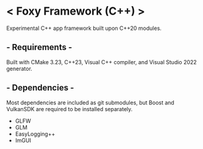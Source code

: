 # < Foxy Framework (C++) >
 Experimental C++ app framework built upon C++20 modules.

## - Requirements -
 Built with CMake 3.23, C++23, Visual C++ compiler, and Visual Studio 2022 generator. 
## - Dependencies -
 Most dependencies are included as git submodules, but Boost and VulkanSDK are required to be installed separately.
 - GLFW
 - GLM
 - EasyLogging++
 - ImGUI
